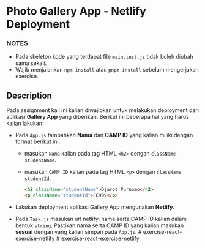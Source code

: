 # Photo Gallery App - Netlify Deployment

### NOTES

-   Pada skeleton kode yang terdapat file `main.test.js` tidak boleh diubah sama sekali.
-   Wajib menjalankan `npm install` atau `pnpm install` sebelum mengerjakan exercise.

## Description

Pada assignment kali ini kalian diwajibkan untuk melakukan deployment dari aplikasi **Gallery App** yang diberikan. Berikut ini beberapa hal yang harus kalian lakukan:

-   Pada `App.js` tambahkan **Nama** dan **CAMP ID** yang kalian miliki dengan format berikut ini:

    -   masukan `Nama` kalian pada tag HTML `<h2>` dengan `className` `studentName`.
    -   masukan `CAMP ID` kalian pada tag HTML `<p>` dengan `className` `studentId`.

        ```html
        <h2 className="studentName">Djarot Purnomo</h2>
        <p className="studentId">FE999</p>
        ```

-   Lakukan deployment aplikasi Gallery App mengunakan **Netlify**.

-   Pada `Task.js` masukan url netlify, nama serta CAMP ID kalian dalam bentuk `string`. Pastikan nama serta CAMP ID yang kalian masukan **sesuai** dengan yang kalian simpan pada `App.js`.
#   e x e r c i s e - r e a c t - e x e r c i s e - n e t l i f y  
 #   e x e r c i s e - r e a c t - e x e r c i s e - n e t l i f y  
 